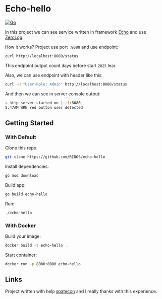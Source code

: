 # Echo-hello

[![Go](https://github.com/RIDOS/echo-hello/actions/workflows/go.yml/badge.svg)](https://github.com/RIDOS/echo-hello/actions/workflows/go.yml)

In this project we can see service written in framework [Echo](https://echo.labstack.com/) and use [ZeroLog](https://github.com/rs/zerolog).

How it works? Project use port `:8080` and use endpoint:
```bash
curl http://localhost:8080/status
```

This endpoint output count days before start `2025` lear.

Also, we can use endpoint with header like this:
```bash
curl -H "User-Role: Admin" http://localhost:8080/status
```

And then we can see in server console output:
```bash
⇨ http server started on [::]:8080
5:47AM WRN red button user detected
```

## Getting Started

### With Default

Clone this repo:
```bash
git clone https://github.com/RIDOS/echo-hello
```

Install dependencies:
```bash
go mod download
```

Build app:
```bash
go build echo-hello
```

Run:
```bash
./echo-hello
```

### With Docker

Build your image:
```bash
docker build -t echo-hello .
```

Start container:
```bash
docker run -p 8080:8080 echo-hello
```

## Links

Project written with help [spatecon](https://github.com/spatecon) and I really thanks with this experience.
